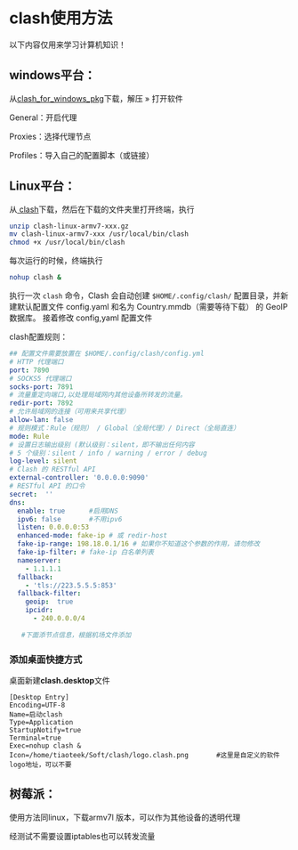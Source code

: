 # clash使用方法

以下内容仅用来学习计算机知识！

## windows平台：

从[clash_for_windows_pkg](https://github.com/Fndroid/clash_for_windows_pkg)下载，解压 » 打开软件

General：开启代理

Proxies：选择代理节点

 Profiles：导入自己的配置脚本（或链接）

## Linux平台：

从[ clash](https://github.com/Dreamacro/clash)下载，然后在下载的文件夹里打开终端，执行

```bash
unzip clash-linux-armv7-xxx.gz
mv clash-linux-armv7-xxx /usr/local/bin/clash
chmod +x /usr/local/bin/clash
```

 每次运行的时候，终端执行

```bash
nohup clash &
```

执行一次 `clash` 命令，Clash 会自动创建 `$HOME/.config/clash/` 配置目录，并新建默认配置文件 config.yaml 和名为 Country.mmdb（需要等待下载） 的 GeoIP 数据库。
接着修改 config,yaml 配置文件

clash配置规则：

```yaml
## 配置文件需要放置在 $HOME/.config/clash/config.yml
# HTTP 代理端口
port: 7890
# SOCKS5 代理端口
socks-port: 7891
# 流量重定向端口,以处理局域网内其他设备所转发的流量。
redir-port: 7892
# 允许局域网的连接（可用来共享代理）
allow-lan: false
# 规则模式：Rule（规则） / Global（全局代理）/ Direct（全局直连）
mode: Rule
# 设置日志输出级别 (默认级别：silent，即不输出任何内容
# 5 个级别：silent / info / warning / error / debug
log-level: silent
# Clash 的 RESTful API
external-controller: '0.0.0.0:9090'
# RESTful API 的口令
secret:  ''
dns:
  enable: true		#启用DNS
  ipv6: false  		#不用ipv6
  listen: 0.0.0.0:53
  enhanced-mode: fake-ip # 或 redir-host
  fake-ip-range: 198.18.0.1/16 # 如果你不知道这个参数的作用，请勿修改
  fake-ip-filter: # fake-ip 白名单列表
  nameserver:
    - 1.1.1.1
  fallback:
    - 'tls://223.5.5.5:853'
  fallback-filter:
    geoip:  true
    ipcidr:
      - 240.0.0.0/4
    
   #下面添节点信息，根据机场文件添加
```

### 添加桌面快捷方式

桌面新建**clash.desktop**文件

```
[Desktop Entry]
Encoding=UTF-8
Name=启动clash
Type=Application
StartupNotify=true
Terminal=true
Exec=nohup clash &
Icon=/home/tiaoteek/Soft/clash/logo.clash.png		#这里是自定义的软件logo地址，可以不要
```



## 树莓派：

使用方法同linux，下载armv7l 版本，可以作为其他设备的透明代理

经测试不需要设置iptables也可以转发流量



